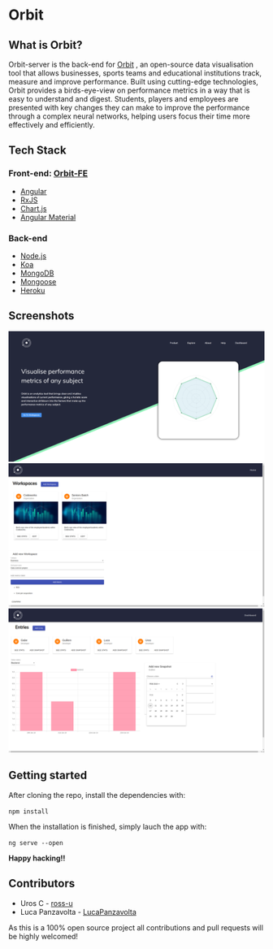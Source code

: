 # Orbit

## What is Orbit?
Orbit-server is the back-end for [Orbit](https://github.com/LucaPanzavolta/Orbit-FE) , an open-source data visualisation tool that allows businesses, sports teams and educational institutions track, measure and improve performance. Built using cutting-edge technologies, Orbit provides a birds-eye-view on performance metrics in a way that is easy to understand and digest. Students, players and employees are presented with key changes they can make to improve the performance through a complex neural networks, helping users focus their time more effectively and efficiently.

## Tech Stack

### Front-end: [Orbit-FE](https://github.com/LucaPanzavolta/Orbit-FE)
* [Angular](https://angular.io/)
* [RxJS](https://rxjs-dev.firebaseapp.com/)
* [Chart.js](https://www.chartjs.org/)
* [Angular Material](https://material.angular.io/)

### Back-end

* [Node.js](https://nodejs.org/en/)
* [Koa](https://koajs.com/)
* [MongoDB](https://www.mongodb.com/)
* [Mongoose](https://mongoosejs.com/)
* [Heroku](https://www.heroku.com/)

## Screenshots
![homepage](Screenshots/homepage.png)
![product detail](Screenshots/workspaces.png)
![entries](Screenshots/entries.png)

## Getting started
After cloning the repo, install the dependencies with:

`npm install`

When the installation is finished, simply lauch the app with:

`ng serve --open`

**Happy hacking!!**

## Contributors
* Uros C - [ross-u](https://github.com/ross-u)
* Luca Panzavolta - [LucaPanzavolta](https://github.com/LucaPanzavolta)

As this is a 100% open source project all contributions and pull requests will be highly welcomed!


